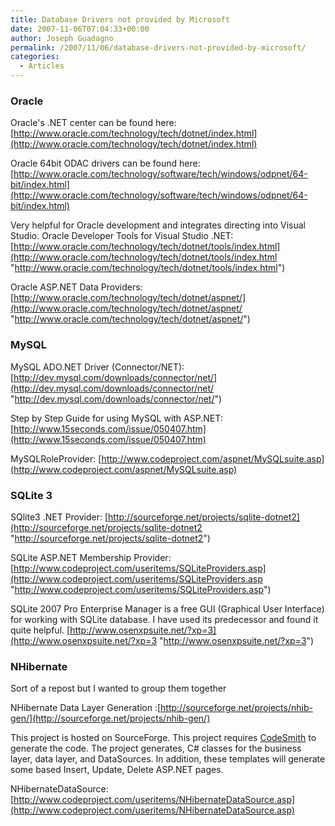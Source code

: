 ```yaml
---
title: Database Drivers not provided by Microsoft
date: 2007-11-06T07:04:33+00:00
author: Joseph Guadagno
permalink: /2007/11/06/database-drivers-not-provided-by-microsoft/
categories:
  - Articles
---
```

### Oracle

Oracle's .NET center can be found here: [http://www.oracle.com/technology/tech/dotnet/index.html](http://www.oracle.com/technology/tech/dotnet/index.html)

Oracle 64bit ODAC drivers can be found here: [http://www.oracle.com/technology/software/tech/windows/odpnet/64-bit/index.html](http://www.oracle.com/technology/software/tech/windows/odpnet/64-bit/index.html)

Very helpful for Oracle development and integrates directing into Visual Studio. Oracle Developer Tools for Visual Studio .NET: [http://www.oracle.com/technology/tech/dotnet/tools/index.html](http://www.oracle.com/technology/tech/dotnet/tools/index.html "http://www.oracle.com/technology/tech/dotnet/tools/index.html")

Oracle ASP.NET Data Providers: [http://www.oracle.com/technology/tech/dotnet/aspnet/](http://www.oracle.com/technology/tech/dotnet/aspnet/ "http://www.oracle.com/technology/tech/dotnet/aspnet/")

### MySQL

MySQL ADO.NET Driver (Connector/NET): [http://dev.mysql.com/downloads/connector/net/](http://dev.mysql.com/downloads/connector/net/ "http://dev.mysql.com/downloads/connector/net/")

Step by Step Guide for using MySQL with ASP.NET: [http://www.15seconds.com/issue/050407.htm](http://www.15seconds.com/issue/050407.htm)

MySQLRoleProvider: [http://www.codeproject.com/aspnet/MySQLsuite.asp](http://www.codeproject.com/aspnet/MySQLsuite.asp)

### SQLite 3

SQlite3 .NET Provider: [http://sourceforge.net/projects/sqlite-dotnet2](http://sourceforge.net/projects/sqlite-dotnet2 "http://sourceforge.net/projects/sqlite-dotnet2")

SQLite ASP.NET Membership Provider: [http://www.codeproject.com/useritems/SQLiteProviders.asp](http://www.codeproject.com/useritems/SQLiteProviders.asp "http://www.codeproject.com/useritems/SQLiteProviders.asp")

SQLite 2007 Pro Enterprise Manager is a free GUI (Graphical User Interface) for working with SQLite database. I have used its predecessor and found it quite helpful. [http://www.osenxpsuite.net/?xp=3](http://www.osenxpsuite.net/?xp=3 "http://www.osenxpsuite.net/?xp=3")

### NHibernate

Sort of a repost but I wanted to group them together

NHibernate Data Layer Generation :[http://sourceforge.net/projects/nhib-gen/](http://sourceforge.net/projects/nhib-gen/)

This project is hosted on SourceForge.  This project requires [CodeSmith](http://www.codesmithtools.com/) to generate the code.  The project generates, C# classes for the business layer, data layer, and DataSources.  In addition, these templates will generate some based Insert, Update, Delete ASP.NET pages.

NHibernateDataSource: [http://www.codeproject.com/useritems/NHibernateDataSource.asp](http://www.codeproject.com/useritems/NHibernateDataSource.asp)